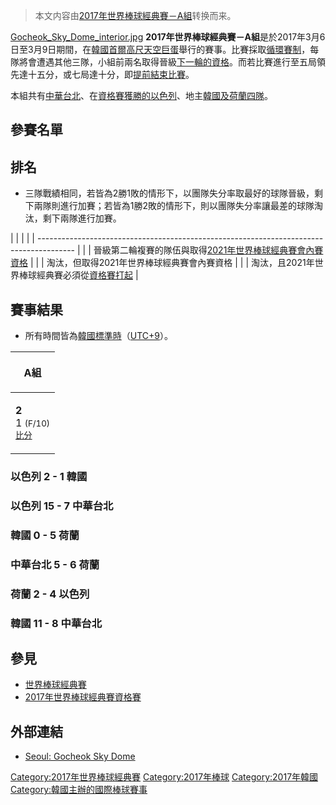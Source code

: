 > 本文内容由[2017年世界棒球經典賽－A組](https://zh.wikipedia.org/wiki/2017年世界棒球經典賽－A組)转换而来。


[Gocheok_Sky_Dome_interior.jpg](https://zh.wikipedia.org/wiki/File:Gocheok_Sky_Dome_interior.jpg "fig:Gocheok_Sky_Dome_interior.jpg")  **2017年世界棒球經典賽－A組**是於2017年3月6日至3月9日期間，在[韓國](https://zh.wikipedia.org/wiki/韓國 "wikilink")[首爾](../Page/首爾.md "wikilink")[高尺天空巨蛋](../Page/高尺天空巨蛋.md "wikilink")舉行的賽事。比賽採取[循環賽制](https://zh.wikipedia.org/wiki/循環賽 "wikilink")，每隊將會遭遇其他三隊，小組前兩名取得晉級[下一輪的資格](../Page/2017年世界棒球經典賽－E組.md "wikilink")。而若比賽進行至五局領先達十五分，或七局達十分，即[提前結束比賽](https://zh.wikipedia.org/wiki/提前結束比賽 "wikilink")。

本組共有[中華台北](../Page/中華成棒隊.md "wikilink")、在[資格賽獲勝的](../Page/2017年世界棒球經典賽資格賽.md "wikilink")[以色列](https://zh.wikipedia.org/wiki/以色列棒球代表隊 "wikilink")、地主[韓國及](../Page/韓國棒球代表隊.md "wikilink")[荷蘭四隊](../Page/荷蘭棒球代表隊.md "wikilink")。

## 參賽名單

## 排名

  - 三隊戰績相同，若皆為2勝1敗的情形下，以團隊失分率取最好的球隊晉級，剩下兩隊則進行加賽；若皆為1勝2敗的情形下，則以團隊失分率讓最差的球隊淘汰，剩下兩隊進行加賽。

|  |                                                                                         |
|  | --------------------------------------------------------------------------------------- |
|  | 晉級第二輪複賽的隊伍與取得[2021年世界棒球經典賽會內賽資格](https://zh.wikipedia.org/wiki/2021年世界棒球經典賽 "wikilink") |
|  | 淘汰，但取得2021年世界棒球經典賽會內賽資格                                                                 |
|  | 淘汰，且2021年世界棒球經典賽必須從[資格賽打起](https://zh.wikipedia.org/wiki/2021年世界棒球經典賽資格賽 "wikilink")    |

## 賽事結果

  - 所有時間皆為[韓國標準時](https://zh.wikipedia.org/wiki/韓國標準時 "wikilink")（[UTC+9](https://zh.wikipedia.org/wiki/UTC+9 "wikilink")）。

<table>
<thead>
<tr class="header">
<th><p>A組</p></th>
</tr>
</thead>
<tbody>
<tr class="odd">
<td><p><strong> 2</strong><br />
 1 <small>(F/10)</small><br />
<small><a href="https://zh.wikipedia.org/wiki/#以色列_2_-_1_韓國" title="wikilink">比分</a></small></p></td>
</tr>
</tbody>
</table>

### 以色列 2 - 1 韓國

### 以色列 15 - 7 中華台北

### 韓國 0 - 5 荷蘭

### 中華台北 5 - 6 荷蘭

### 荷蘭 2 - 4 以色列

### 韓國 11 - 8 中華台北

## 參見

  - [世界棒球經典賽](https://zh.wikipedia.org/wiki/世界棒球經典賽 "wikilink")
  - [2017年世界棒球經典賽資格賽](../Page/2017年世界棒球經典賽資格賽.md "wikilink")

## 外部連結

  - [Seoul: Gocheok Sky Dome](https://www.worldbaseballclassic.com/venue/seoul)

[Category:2017年世界棒球經典賽](https://zh.wikipedia.org/wiki/Category:2017年世界棒球經典賽 "wikilink") [Category:2017年棒球](https://zh.wikipedia.org/wiki/Category:2017年棒球 "wikilink") [Category:2017年韓國](https://zh.wikipedia.org/wiki/Category:2017年韓國 "wikilink") [Category:韓國主辦的國際棒球賽事](https://zh.wikipedia.org/wiki/Category:韓國主辦的國際棒球賽事 "wikilink")